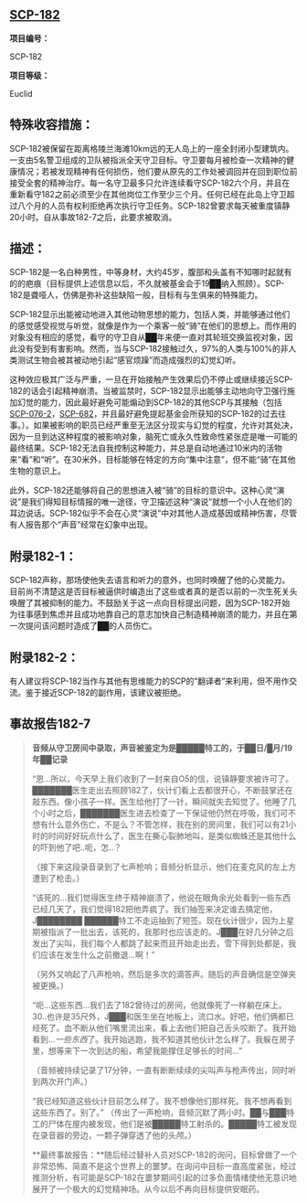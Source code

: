 ## [SCP-182](https://scp-wiki-cn.wikidot.com/scp-182)

**项目编号：**

SCP-182

**项目等级：**

Euclid

## **特殊收容措施：**

SCP-182被保留在距离格陵兰海滩10km远的无人岛上的一座全封闭小型建筑内。一支由5名警卫组成的卫队被指派全天守卫目标。守卫要每月被检查一次精神的健康情况；若被发现精神有任何损伤，他们要从原先的工作处被调回并在回到职位前接受全套的精神治疗。每一名守卫最多只允许连续看守SCP-182六个月，并且在重新看守182之前必须至少在其他岗位工作至少三个月。任何已经在此岛上守卫超过八个月的人员有权利拒绝再次执行守卫任务。SCP-182曾要求每天被重度镇静20小时。自从事故182-7之后，此要求被取消。

## **描述：**

SCP-182是一名白种男性，中等身材，大约45岁，腹部和头盖有不知哪时起就有的的疤痕（目标提供上述信息以后，不久就被基金会于19██纳入照顾）。SCP-182是聋哑人，仿佛是弥补这些缺陷一般，目标有与生俱来的特殊能力。

SCP-182显示出能被动地进入其他动物思想的能力，包括人类，并能够通过他们的感觉感受视觉与听觉，就像是作为一个乘客一般“骑”在他们的思想上。而作用的对象没有相应的感觉，看守的守卫自从██年来便一直对其轮班交换监视对象，因此没有受到有害影响。然而，当与SCP-182接触过久，97%的人类与100%的非人类测试生物会被其被动地引起“感官烦躁”而造成强烈的幻觉幻听。

这种效应极其广泛与严重，一旦在开始接触产生效果后仍不停止或继续接近SCP-182的话会引起精神崩溃。当被监禁时，SCP-182显示出能够主动地向守卫强行施加幻觉的能力，因此最好避免可能煽动到SCP-182的其他SCP与其接触（包括[SCP-076-2](https://scp-wiki-cn.wikidot.com/scp-076)，[SCP-682](https://scp-wiki-cn.wikidot.com/scp-682)，并且最好避免提起基金会所获知的SCP-182的过去往事。）。如果被影响的职员已经严重至无法区分现实与幻觉的程度，允许对其处决，因为一旦到达这种程度的被影响对象，脑死亡或永久性致命性紧张症是唯一可能的最终结果。SCP-182无法自我控制这种能力，并总是自动地通过10米内的活物来“看”和“听”。在30米外，目标能够在特定的方向“集中注意”，但不能“骑”在其他生物的意识上。

此外，SCP-182还能够将自己的思想进入被“骑”的目标的意识中。这种心灵“演说”是我们得知目标情报的唯一途径，守卫描述这种“演说”就想一个小人在他们的耳边说话。SCP-182似乎不会在心灵“演说”中对其他人造成基因或精神伤害，尽管有人报告那个“声音”经常在幻象中出现。

## **附录182-1：**

SCP-182声称，那场使他失去语言和听力的意外，也同时唤醒了他的心灵能力。目前尚不清楚这是否目标被逼供时编造出了这些或者真的是否以前的一次生死关头唤醒了其被抑制的能力。不鼓励关于这一点向目标提出问题，因为SCP-182开始为往事感到焦虑并且成功地靠自己的意志加快自己制造精神崩溃的能力，并且在第一次提问该问题时造成了██的人员伤亡。

## **附录182-2：**

有人建议将SCP-182当作与其他有思维能力的SCP的“翻译者”来利用，但不用作交流。鉴于接近SCP-182的副作用，该建议被拒绝。

## **事故报告182-7**

> **音频从守卫房间中录取，声音被鉴定为是█████特工的，于██日/█月/19年██记录**
>
> “恩…所以，今天早上我们收到了一封来自O5的信，说镇静要求被许可了。███████医生走出去照顾182了，伙计们看上去都很开心，不断鼓掌还在敲东西。像小孩子一样。医生给他打了一针，瞬间就失去知觉了。他睡了几个小时之后，███████医生进去检查了一下保证他仍然在呼吸，我们可不想有什么意外伤亡，不是么？不管怎样，我在别的房间里，我们可以有21小时的时间好好玩点什么了，医生在撕心裂肺地叫，是类似蜘蛛还是其他什么的吓到他了吧..呃，怎..？
>
> （接下来这段录音录到了七声枪响；音频分析显示，他们在麦克风的左上方遭到了枪击。）
>
> “该死的…我们觉得医生终于精神崩溃了，他说在眼角余光处看到一些东西已经几天了，我们觉得182把他弄疯了。我们抽签来决定谁去搞定他，J████████ ██████特工不走运抽到了短签。现在伙计很少，因为上星期被指派了一批出去，该死的，我那时也应该走的。J███在好几分钟之后发出了尖叫，我们每个人都跳了起来而且开始走出去，雪下得到处都是，我们应该在发生什么之前撤退…啊！”
>
> （另外又响起了八声枪响，然后是多次的滴答声。随后的声音确信是空弹夹被更换。）
>
> “呃…这些东西…我们去了182曾待过的房间，他就像死了一样躺在床上。30..也许是35尺外，J███和医生坐在地板上，流口水。好吧，他们俩都已经死了。血不断从他们嘴里流出来，看上去他们把自己舌头咬断了。我开始看到…*一些东西*了。我开始逃跑，我不知道其他伙计怎么样了。我躲在房子里，想等来下一次到达的船，希望我能撑住足够长的时间…”
>
> （音频被持续记录了17分钟，一直有断断续续的尖叫声与枪声传出，同时听到两次开门声。）
>
> “我已经知道这些伙计目前怎么样了。我不想像他们那样死。我不想再看到这些东西了。别了。”
> （传出了一声枪响，音频沉默了两小时。██与███特工的尸体在屋内被发现，他们是被█████特工射杀的。█████特工被发现在录音器的旁边，一颗子弹穿透了他的头颅。）
>
> **最终事故报告：**随后经过替补人员对SCP-182的询问，目标曾做了一个非常恐怖、简直不是这个世界上的噩梦。在询问中目标一直高度紧张，经过推测分析，有可能是SCP-182在噩梦期间引起的过多负面情绪使他无意识地展开了一个极大的幻觉精神场。从今以后不再向目标提供安眠药。